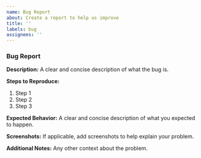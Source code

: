 ```yaml
---
name: Bug Report
about: Create a report to help us improve
title: ''
labels: bug
assignees: ''
---
```


### Bug Report

**Description:**
A clear and concise description of what the bug is.

**Steps to Reproduce:**
1. Step 1
2. Step 2
3. Step 3

**Expected Behavior:**
A clear and concise description of what you expected to happen.

**Screenshots:**
If applicable, add screenshots to help explain your problem.

**Additional Notes:**
Any other context about the problem.